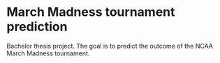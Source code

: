 # March Madness tournament prediction

Bachelor thesis project. The goal is to predict the outcome of the NCAA March Madness tournament.
